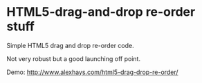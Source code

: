HTML5-drag-and-drop re-order stuff
===================

Simple HTML5 drag and drop re-order code. 

Not very robust but a good launching off point. 

Demo: http://www.alexhays.com/html5-drag-drop-re-order/
